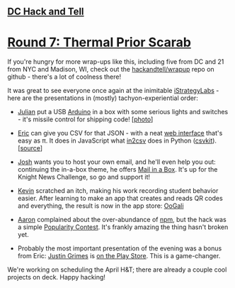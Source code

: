 ## [DC Hack and Tell](http://www.meetup.com/DC-Hack-and-Tell/)

# [Round 7: Thermal Prior Scarab](http://www.meetup.com/DC-Hack-and-Tell/events/165875312/)

If you're hungry for more wrap-ups like this, including five from DC and 21 from NYC and Madison, WI, check out the [hackandtell/wrapup](https://github.com/hackandtell/wrapup) repo on github - there's a lot of coolness there!

It was great to see everyone once again at the inimitable [iStrategyLabs](http://istrategylabs.com/) - here are the presentations in (mostly) tachyon-experiential order:

 * [Julian](http://juliangindi.com/) put a USB [Arduino](http://www.arduino.cc/) in a box with some serious lights and switches - it's missile control for shipping code! [[photo](https://twitter.com/planarrowspace/status/447355770711986177)]

 * [Eric](https://konklone.com/) can give you CSV for that JSON - with a neat [web interface](http://konklone.io/json/) that's easy as π. It does in JavaScript what [in2csv](http://csvkit.readthedocs.org/en/latest/scripts/in2csv.html) does in Python ([csvkit](http://csvkit.readthedocs.org/en/latest/index.html)). [[source](https://github.com/konklone/json)]

 * [Josh](http://razor.occams.info/) wants you to host your own email, and he'll even help you out: continuing the in-a-box theme, he offers [Mail in a Box](https://www.newschallenge.org/challenge/2014/submissions/mail-in-a-box). It's up for the Knight News Challenge, so go and support it!

 * [Kevin](https://twitter.com/KVTaniguchi) scratched an itch, making his work recording student behavior easier. After learning to make an app that creates and reads QR codes and everything, the result is now in the app store: [OoGali](https://itunes.apple.com/us/app/oogali/id823975095)

 * [Aaron](http://planspace.org/) complained about the over-abundance of [npm](https://www.npmjs.org/), but the hack was a simple [Popularity Contest](http://popular.herokuapp.com/). It's frankly amazing the thing hasn't broken yet.

 * Probably the most important presentation of the evening was a bonus from Eric: [Justin Grimes](https://twitter.com/justgrimes) is [on the Play Store](https://play.google.com/store/apps/details?id=com.justgrimes.android). This is a game-changer.

We're working on scheduling the April H&T; there are already a couple cool projects on deck. Happy hacking!
